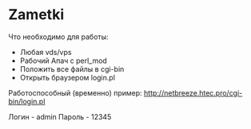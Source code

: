 # Zametki

Что необходимо для работы:
- Любая vds/vps
- Рабочий Апач с perl_mod
- Положить все файлы в cgi-bin
- Открыть браузером login.pl

Работоспособный (временно) пример:
http://netbreeze.htec.pro/cgi-bin/login.pl

Логин - admin
Пароль - 12345
